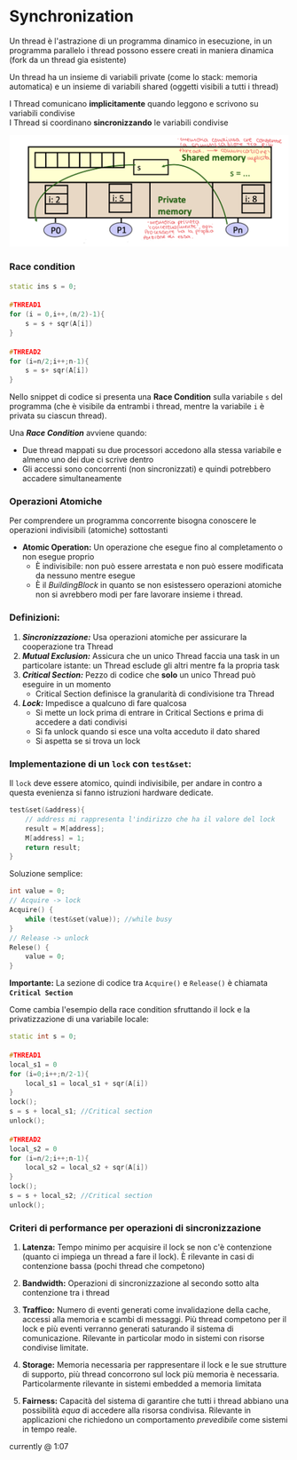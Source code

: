 # Synchronization 


Un thread è l'astrazione di un programma dinamico in esecuzione, in un programma parallelo i thread possono essere creati in maniera dinamica (fork da un thread gia esistente)  

Un thread ha un insieme di variabili private (come lo stack: memoria automatica) e un insieme di variabili shared (oggetti visibili a tutti i thread)  

I Thread comunicano **implicitamente** quando leggono e scrivono su variabili condivise  
I Thread si coordinano **sincronizzando** le variabili condivise  


![shared and priv mem](../../images/shared&priv_mem.png)


### Race condition


```c++
static ins s = 0;

#THREAD1
for (i = 0,i++,(n/2)-1){
    s = s + sqr(A[i])
}

#THREAD2
for (i=n/2;i++;n-1){
    s = s+ sqr(A[i])
}
```

Nello snippet di codice si presenta una **Race Condition** sulla variabile `s` del programma (che è visibile da entrambi i thread, mentre la variabile `i` è privata su ciascun thread).  

Una _**Race Condition**_ avviene quando:
-  Due thread mappati su due processori accedono alla stessa variabile e almeno uno dei due ci scrive dentro 
- Gli accessi sono concorrenti (non sincronizzati) e quindi potrebbero accadere simultaneamente  


### Operazioni Atomiche

Per comprendere un programma concorrente bisogna conoscere le operazioni indivisibili (atomiche) sottostanti

- **Atomic Operation:** Un operazione che esegue fino al completamento o non esegue proprio
    - È indivisibile: non può essere arrestata e non può essere modificata da nessuno mentre esegue
    - È il _BuildingBlock_ in quanto se non esistessero operazioni atomiche non si avrebbero modi per fare lavorare insieme i thread.  

### Definizioni: 

1. _**Sincronizzazione:**_ Usa operazioni atomiche per assicurare la cooperazione tra Thread 
2. _**Mutual Exclusion:**_ Assicura che un unico Thread faccia una task in un particolare istante: un Thread esclude gli altri mentre fa la propria task
3. _**Critical Section:**_ Pezzo di codice che **solo** un unico Thread può eseguire in un momento
    - Critical Section definisce la granularità di condivisione tra Thread
4. _**Lock:**_ Impedisce a qualcuno di fare qualcosa
    - Si mette un lock prima di entrare in Critical Sections e prima di accedere a dati condivisi 
    - Si fa unlock quando si esce una volta acceduto il dato shared
    - Si aspetta se si trova un lock 


### Implementazione di un `lock` con `test&set`:

Il `lock` deve essere atomico, quindi indivisibile, per andare in contro a questa evenienza si fanno istruzioni hardware dedicate.

```c++
test&set(&address){ 
    // address mi rappresenta l'indirizzo che ha il valore del lock 
    result = M[address];
    M[address] = 1;
    return result;
}
```

Soluzione semplice:

```c++
int value = 0;
// Acquire -> lock 
Acquire() {
    while (test&set(value)); //while busy 
}
// Release -> unlock 
Relese() {
    value = 0;
}
```

**Importante:** La sezione di codice tra `Acquire()` e `Release()` è chiamata **`Critical Section`**  

Come cambia l'esempio della race condition sfruttando il lock e la privatizzazione di una variabile locale:

```c++
static int s = 0;

#THREAD1
local_s1 = 0
for (i=0;i++;n/2-1){
    local_s1 = local_s1 + sqr(A[i])
}
lock();
s = s + local_s1; //Critical section
unlock();

#THREAD2
local_s2 = 0
for (i=n/2;i++;n-1){
    local_s2 = local_s2 + sqr(A[i])
}
lock();
s = s + local_s2; //Critical section
unlock();
```

### Criteri di performance per operazioni di sincronizzazione

1. **Latenza:** Tempo minimo per acquisire il lock se non c'è contenzione (quanto ci impiega un thread a fare il lock).  È rilevante in casi di contenzione bassa (pochi thread che competono)

2. **Bandwidth:** Operazioni di sincronizzazione al secondo sotto alta contenzione tra i thread

3. **Traffico:** Numero di eventi generati come invalidazione della cache, accessi alla memoria e scambi di messaggi. Più thread competono per il lock e più eventi verranno generati saturando il sistema di comunicazione.  Rilevante in particolar modo in sistemi con risorse condivise limitate.  

4. **Storage:** Memoria necessaria per rappresentare il lock e le sue strutture di supporto, più thread concorrono sul lock più memoria è necessaria. Particolarmente rilevante in sistemi embedded a memoria limitata

5. **Fairness:** Capacità del sistema di garantire che tutti i thread abbiano una possibilità _equa_ di accedere alla risorsa condivisa.  Rilevante in applicazioni che richiedono un comportamento _prevedibile_ come sistemi in tempo reale.  

currently @ 1:07 


